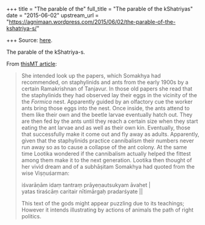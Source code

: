 +++
title = "The parable of the"
full_title = "The parable of the kShatriyas"
date = "2015-06-02"
upstream_url = "https://agnimaan.wordpress.com/2015/06/02/the-parable-of-the-kshatriya-s/"

+++
Source: [here](https://agnimaan.wordpress.com/2015/06/02/the-parable-of-the-kshatriya-s/).

The parable of the kShatriya-s.

From [thisMT
article](https://manasataramgini.wordpress.com/2015/03/31/the-dream-motif/):

> She intended look up the papers, which Somakhya had recommended, on
> staphylinids and ants from the early 1900s by a certain Ramakrishnan
> of Tanjavur. In those old papers she read that the staphylinids they
> had observed lay their eggs in the vicinity of the the *Formica* nest.
> Apparently guided by an olfactory cue the worker ants bring those eggs
> into the nest. Once inside, the ants attend to them like their own and
> the beetle larvae eventually hatch out. They are then fed by the ants
> until they reach a certain size when they start eating the ant larvae
> and as well as their own kin. Eventually, those that successfully make
> it come out and fly away as adults. Apparently, given that the
> staphylinids practice cannibalism their numbers never run away so as
> to cause a collapse of the ant colony. At the same time Lootika
> wondered if the cannibalism actually helped the fittest among them
> make it to the next generation. Lootika then thought of her vivid
> dream and of a subhāṣitam Somakhya had quoted from the wise
> Viṣṇuśarman:
>
> iśvarāṇām idaṃ tantraṃ prāyeṇautsukyam āvahet \|  
> yatas tiraścāṃ caritair nītimārgaḥ pradarśyate \|\|
>
> This text of the gods might appear puzzling due to its teachings;  
> However it intends illustrating by actions of animals the path of
> right politics.

